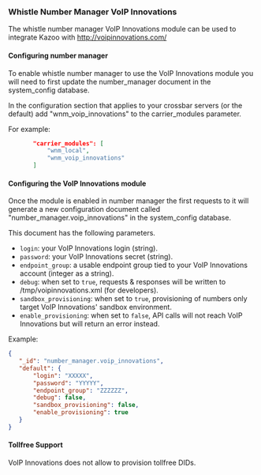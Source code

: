 ### Whistle Number Manager VoIP Innovations

The whistle number manager VoIP Innovations module can be used to integrate Kazoo with http://voipinnovations.com/

#### Configuring number manager

To enable whistle number manager to use the VoIP Innovations module you will need to first update the number_manager document in the system_config database.

In the configuration section that applies to your crossbar servers (or the default) add "wnm_voip_innovations" to the carrier_modules parameter.

For example:
```json
       "carrier_modules": [
           "wnm_local",
           "wnm_voip_innovations"
       ]
```

#### Configuring the VoIP Innovations module

Once the module is enabled in number manager the first requests to it will generate a new configuration document called "number_manager.voip_innovations" in the system_config database.

This document has the following parameters.

* `login`: your VoIP Innovations login (string).
* `password`: your VoIP Innovations secret (string).
* `endpoint_group`: a usable endpoint group tied to your VoIP Innovations account (integer as a string).
* `debug`: when set to `true`, requests & responses will be written to /tmp/voipinnovations.xml (for developers).
* `sandbox_provisioning`: when set to `true`, provisioning of numbers only target VoIP Innovations' sandbox environment.
* `enable_provisioning`: when set to `false`, API calls will not reach VoIP Innovations but will return an error instead.

Example:
```json
{
   "_id": "number_manager.voip_innovations",
   "default": {
       "login": "XXXXX",
       "password": "YYYYY",
       "endpoint_group": "ZZZZZZ",
       "debug": false,
       "sandbox_provisioning": false,
       "enable_provisioning": true
   }
}

```

#### Tollfree Support

VoIP Innovations does not allow to provision tollfree DIDs.
